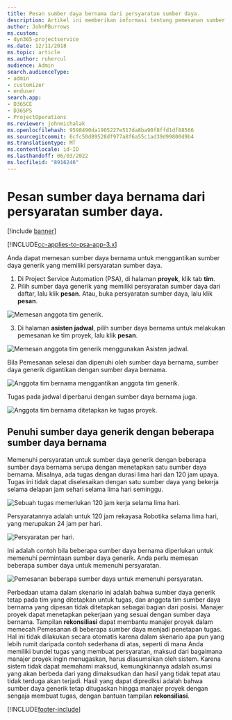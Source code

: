 ```yaml
---
title: Pesan sumber daya bernama dari persyaratan sumber daya.
description: Artikel ini memberikan informasi tentang pemesanan sumber daya bernama untuk persyaratan sumber daya umum.
author: JohnPBurrows
ms.custom:
- dyn365-projectservice
ms.date: 12/11/2018
ms.topic: article
ms.author: ruhercul
audience: Admin
search.audienceType:
- admin
- customizer
- enduser
search.app:
- D365CE
- D365PS
- ProjectOperations
ms.reviewer: johnmichalak
ms.openlocfilehash: 9598490da1905227e517da8ba90f8ffd1df88566
ms.sourcegitcommit: 6cfc50d89528df977a8f6a55c1ad39d99800d9b4
ms.translationtype: MT
ms.contentlocale: id-ID
ms.lasthandoff: 06/03/2022
ms.locfileid: "8916246"
---
```

# <a name="book-named-resources-from-resource-requirements"></a>Pesan sumber daya bernama dari persyaratan sumber daya.

[!include [banner](../includes/psa-now-project-operations.md)]

[!INCLUDE[cc-applies-to-psa-app-3.x](../includes/cc-applies-to-psa-app-3x.md)]

Anda dapat memesan sumber daya bernama untuk menggantikan sumber daya generik yang memiliki persyaratan sumber daya.

1. Di Project Service Automation (PSA), di halaman **proyek**, klik tab **tim**.
2. Pilih sumber daya generik yang memiliki persyaratan sumber daya dari daftar, lalu klik **pesan**. Atau, buka persyaratan sumber daya, lalu klik **pesan**.


![Memesan anggota tim generik.](media/RM-how-to-14.png)


3. Di halaman **asisten jadwal**, pilih sumber daya bernama untuk melakukan pemesanan ke tim proyek, lalu klik **pesan**.

![Memesan anggota tim generik menggunakan Asisten jadwal.](media/RM-how-to-15.png)

Bila Pemesanan selesai dan dipenuhi oleh sumber daya bernama, sumber daya generik digantikan dengan sumber daya bernama.

![Anggota tim bernama menggantikan anggota tim generik.](media/RM-how-to-16.png)

Tugas pada jadwal diperbarui dengan sumber daya bernama juga.

![Anggota tim bernama ditetapkan ke tugas proyek.](media/RM-how-to-17.png)

## <a name="fulfill-a-generic-resource-with-multiple-named-resources"></a>Penuhi sumber daya generik dengan beberapa sumber daya bernama
Memenuhi persyaratan untuk sumber daya generik dengan beberapa sumber daya bernama serupa dengan menetapkan satu sumber daya bernama. Misalnya, ada tugas dengan durasi lima hari dan 120 jam upaya. Tugas ini tidak dapat diselesaikan dengan satu sumber daya yang bekerja selama delapan jam sehari selama lima hari seminggu. 

![Sebuah tugas memerlukan 120 jam kerja selama lima hari.](media/RM-how-to-21.png)

Persyaratannya adalah untuk 120 jam rekayasa Robotika selama lima hari, yang merupakan 24 jam per hari.

![Persyaratan per hari.](media/RM-how-to-22.png)

Ini adalah contoh bila beberapa sumber daya bernama diperlukan untuk memenuhi permintaan sumber daya generik. Anda perlu memesan beberapa sumber daya untuk memenuhi persyaratan.

![Pemesanan beberapa sumber daya untuk memenuhi persyaratan.](media/RM-how-to-23.png)

Perbedaan utama dalam skenario ini adalah bahwa sumber daya generik tetap pada tim yang ditetapkan untuk tugas, dan anggota tim sumber daya bernama yang dipesan tidak ditetapkan sebagai bagian dari posisi. Manajer proyek dapat menetapkan pekerjaan yang sesuai dengan sumber daya bernama. Tampilan **rekonsiliasi** dapat membantu manajer proyek dalam memecah Pemesanan di beberapa sumber daya menjadi penetapan tugas. Hal ini tidak dilakukan secara otomatis karena dalam skenario apa pun yang lebih rumit daripada contoh sederhana di atas, seperti di mana Anda memiliki bundel tugas yang membuat persyaratan, maksud dari bagaimana manajer proyek ingin menugaskan, harus diasumsikan oleh sistem. Karena sistem tidak dapat memahami maksud, kemungkinannya adalah asumsi yang akan berbeda dari yang dimaksudkan dan hasil yang tidak tepat atau tidak terduga akan terjadi. Hasil yang dapat diprediksi adalah bahwa sumber daya generik tetap ditugaskan hingga manajer proyek dengan sengaja membuat tugas, dengan bantuan tampilan **rekonsiliasi**.




[!INCLUDE[footer-include](../includes/footer-banner.md)]
